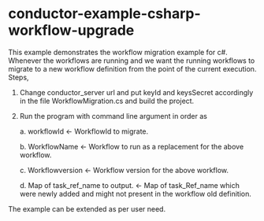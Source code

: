 # conductor-example-csharp-workflow-upgrade
This example demonstrates the workflow migration example for c#. Whenever the workflows are running and we want the running workflows to migrate to a new workflow definition from the point of the current execution.
Steps,
1. Change conductor_server url and put keyId and keysSecret accordingly in the file WorkflowMigration.cs and build the project.
2. Run the program with command line argument in order as

   a. workflowId <- WorkflowId to migrate.

   b. WorkflowName <- Workflow to run as a replacement for the above workflow.

   c. Workflowversion <- Workflow version for the above workflow.

   d. Map of task_ref_name to output. <- Map of task_Ref_name which were newly added and might not present in the workflow old definition.
 
The example can be extended as per user need.
